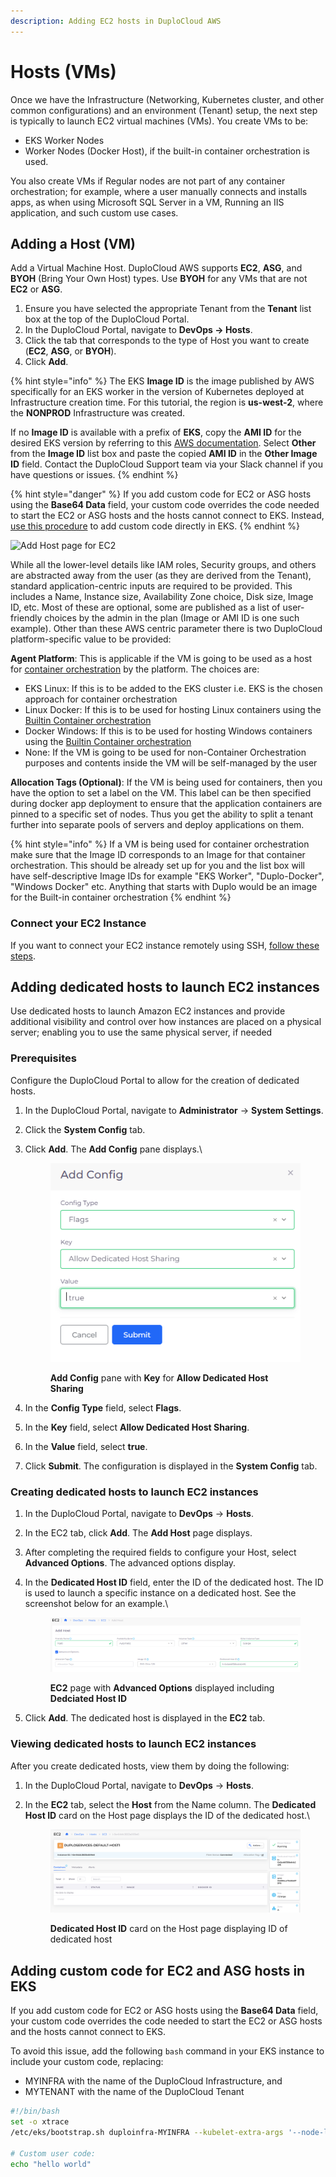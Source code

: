 ```yaml
---
description: Adding EC2 hosts in DuploCloud AWS
---
```


# Hosts (VMs)

Once we have the Infrastructure (Networking, Kubernetes cluster, and other common configurations) and an environment (Tenant) setup, the next step is typically to launch EC2 virtual machines (VMs). You create VMs to be:

* EKS Worker Nodes
* Worker Nodes (Docker Host), if the built-in container orchestration is used.

You also create VMs if Regular nodes are not part of any container orchestration; for example, where a user manually connects and installs apps, as when using Microsoft SQL Server in a VM, Running an IIS application, and such custom use cases.

## Adding a Host (VM)

Add a Virtual Machine Host. DuploCloud AWS supports **EC2**, **ASG**, and **BYOH** (Bring Your Own Host) types. Use **BYOH** for any VMs that are not **EC2** or **ASG**.&#x20;

1. Ensure you have selected the appropriate Tenant from the **Tenant** list box at the top of the DuploCloud Portal.
2. In the DuploCloud Portal, navigate to **DevOps -> Hosts**.&#x20;
3. Click the tab that corresponds to the type of Host you want to create (**EC2**, **ASG**, or **BYOH**).
4. Click **Add**.

{% hint style="info" %}
The EKS **Image ID** is the image published by AWS specifically for an EKS worker in the version of Kubernetes deployed at Infrastructure creation time. For this tutorial, the region is **us-west-2**, where the **NONPROD** Infrastructure was created.&#x20;

If no **Image ID** is available with a prefix of **EKS**, copy the **AMI ID** for the desired EKS version by referring to this [AWS documentation](https://docs.aws.amazon.com/eks/latest/userguide/eks-optimized-amis.html). Select **Other** from the **Image ID** list box and paste the copied **AMI ID** in the **Other Image ID** field. Contact the DuploCloud Support team via your Slack channel if you have questions or issues.
{% endhint %}

{% hint style="danger" %}
If you add custom code for EC2 or ASG hosts using the **Base64 Data** field, your custom code overrides the code needed to start the EC2 or ASG hosts and the hosts cannot connect to EKS. Instead, [use this procedure](hosts-vms.md#adding-custom-code-for-ec2-and-asg-hosts-in-eks) to add custom code directly in EKS.&#x20;
{% endhint %}

![Add Host page for EC2](<../../.gitbook/assets/image (17) (1) (1).png>)

While all the lower-level details like IAM roles, Security groups, and others are abstracted away from the user (as they are derived from the Tenant), standard application-centric inputs are required to be provided. This includes a Name, Instance size, Availability Zone choice, Disk size, Image ID, etc. Most of these are optional, some are published as a list of user-friendly choices by the admin in the plan (Image or AMI ID is one such example). Other than these AWS centric parameter there is two DuploCloud platform-specific value to be provided:

**Agent Platform**: This is applicable if the VM is going to be used as a host for [container orchestration](https://docs.duplocloud.com/docs/aws/container-deployments/container-orchestrators) by the platform. The choices are:

* EKS Linux: If this is to be added to the EKS cluster i.e. EKS is the chosen approach for container orchestration
* Linux Docker: If this is to be used for hosting Linux containers using the [Builtin Container orchestration](../container-deployments/)      &#x20;
* Docker Windows: If this is to be used for hosting Windows containers using the [Builtin Container orchestration](../container-deployments/)
* None: If the VM is going to be used for non-Container Orchestration purposes and contents inside the VM will be self-managed by the user

**Allocation Tags (Optional)**: If the VM is being used for containers, then you have the option to set a label on the VM. This label can be then specified during docker app deployment to ensure that the application containers are pinned to a specific set of nodes. Thus you get the ability to split a tenant further into separate pools of servers and deploy applications on them.&#x20;

{% hint style="info" %}
If a VM is being used for container orchestration make sure that the Image ID  corresponds to an Image for that container orchestration. This should be already set up for you and the list box will have self-descriptive Image IDs for example "EKS Worker", "Duplo-Docker", "Windows Docker" etc. Anything that starts with Duplo would be an image for the Built-in container orchestration &#x20;
{% endhint %}

### Connect your EC2 Instance

If you want to connect your EC2 instance remotely using SSH, [follow these steps](../aws-services/virtual-machines/ssh-ec2-instance.md).

## Adding dedicated hosts to launch EC2 instances

Use dedicated hosts to launch Amazon EC2 instances and provide additional visibility and control over how instances are placed on a physical server; enabling you to use the same physical server, if needed

### Prerequisites

Configure the DuploCloud Portal to allow for the creation of dedicated hosts.

1. In the DuploCloud Portal, navigate to **Administrator** -> **System Settings**.
2. Click the **System Config** tab.
3.  Click **Add**. The **Add Config** pane displays.\


    <div align="left">

    <figure><img src="../../.gitbook/assets/DH1.png" alt=""><figcaption><p><strong>Add Config</strong> pane with <strong>Key</strong> for <strong>Allow Dedicated Host Sharing</strong> </p></figcaption></figure>

    </div>


4. In the **Config Type** field, select **Flags**.
5. In the **Key** field, select **Allow Dedicated Host Sharing**.
6. In the **Value** field, select **true**.
7. Click **Submit**. The configuration is displayed in the **System Config** tab.

### Creating dedicated hosts to launch EC2 instances

1. In the DuploCloud Portal, navigate to **DevOps** -> **Hosts**.
2. In the EC2 tab, click **Add**. The **Add Host** page displays.
3. After completing the required fields to configure your Host, select **Advanced Options**. The advanced options display.
4.  In the **Dedicated Host ID** field, enter the ID of the dedicated host. The ID is used to launch a specific instance on a dedicated host. See the screenshot below for an example.\


    <div align="left">

    <figure><img src="../../.gitbook/assets/DH2.png" alt=""><figcaption><p><strong>EC2</strong> page with <strong>Advanced Options</strong> displayed including <strong>Dedciated Host ID</strong></p></figcaption></figure>

    </div>


5. Click **Add**. The dedicated host is displayed in the **EC2** tab.

### Viewing dedicated hosts to launch EC2 instances

After you create dedicated hosts, view them by doing the following:

1. In the DuploCloud Portal, navigate to **DevOps** -> **Hosts**.
2.  In the **EC2** tab, select the **Host** from the Name column. The **Dedicated Host ID** card on the Host page displays the ID of the dedicated host.\


    <div align="left">

    <figure><img src="../../.gitbook/assets/DH3.png" alt=""><figcaption><p><strong>Dedicated Host ID</strong> card on the Host page displaying ID of dedicated host</p></figcaption></figure>

    </div>

## Adding custom code for EC2 and ASG hosts in EKS

If you add custom code for EC2 or ASG hosts using the **Base64 Data** field, your custom code overrides the code needed to start the EC2 or ASG hosts and the hosts cannot connect to EKS.&#x20;

To avoid this issue, add the following `bash` command in your EKS instance to include your custom code, replacing:

* MYINFRA with the name of the DuploCloud Infrastructure, and
* MYTENANT with the name of the DuploCloud Tenant

```bash
#!/bin/bash
set -o xtrace
/etc/eks/bootstrap.sh duploinfra-MYINFRA --kubelet-extra-args '--node-labels=tenantname=duploservices-MYTENANT'

# Custom user code:
echo "hello world"
```
